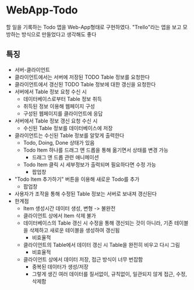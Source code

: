 # WebApp-Todo
 할 일을 기록하는 Todo 앱을 Web-App형태로 구현하였다.
 "Trello"라는 앱을 보고 모방하는 방식으로 만들었다고 생각해도 좋다

## 특징
- 서버-클라이언트
- 클라이언트에서는 서버에 저장된 TODO Table 정보를 요청한다
- 클라이언트에서 갱신된 TODO Table 정보에 대한 갱신을 요청한다
- 서버에서 Table 정보 요청 수신 시
  - 데이터베이스로부터 Table 정보 취득
  - 취득된 정보 이용해 웹페이지 구성
  - 구성된 웹페이지를 클라이언트에 응답
- 서버에서 Table 정보 갱신 요청 수신 시
  - 수신된 Table 정보를 데이터베이스에 저장
- 클라이언트는 수신된 Table 정보를 알맞게 출력한다
  - Todo, Doing, Done 상태가 있음
  - Todo Item 하나를 드래그 앤 드롭을 통해 옮기면서 상태를 변경 가능
    - 드래그 앤 드롭 관련 애니메이션
  - Todo Item 클릭 시 세부정보가 출력되며 필요하다면 수정 가능
    - 팝업창
 - "Todo Item 추가하기" 버튼을 이용해 새로운 Todo를 추가
   - 팝업창
 - 사용자가 조작을 통해 수정된 Table 정보는 서버로 보내져 갱신된다
- 한계점
  - Item 생성시간 데이터 생성, 변형 -> 불완전
  - 클라이언트 상에서 Item 삭제 불가
  - 데이터베이스의 Table 갱신 시 수정을 통해 갱신되는 것이 아니라, 기존 테이블을 삭제하고 새로운 테이블을 생성하여 갱신됨
    - 비효율적
  - 클라이언트의 Table에서 데이터 갱신 시 Table을 완전히 비우고 다시 그림
    - 비효율적
  - 클라이언트 상에서 데이터 저장, 접근 방식이 너무 번잡함
    - 중복된 데이터가 생성/저장
    - 그렇게 생긴 여러 데이터를 질서없이, 규칙없이, 일관되지 않게 접근, 수정, 삭제함
